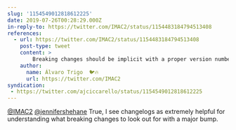 ```yaml
---
slug: '1154549012818612225'
date: 2019-07-26T00:28:29.000Z
in-reply-to: https://twitter.com/IMAC2/status/1154483184794513408
references:
  - url: https://twitter.com/IMAC2/status/1154483184794513408
    post-type: tweet
    content: >
        Breaking changes should be implicit with a proper version number :)<br>Major version usually implies breaking changes. 👍
    author:
      name: Álvaro Trigo  🐦🔥
      url: https://twitter.com/IMAC2
syndication:
 - https://twitter.com/ajciccarello/status/1154549012818612225
---
```


[@IMAC2](https://twitter.com/IMAC2) [@jennifershehane](https://twitter.com/jennifershehane) True, I see changelogs as extremely helpful for understanding what breaking changes to look out for with a major bump.
